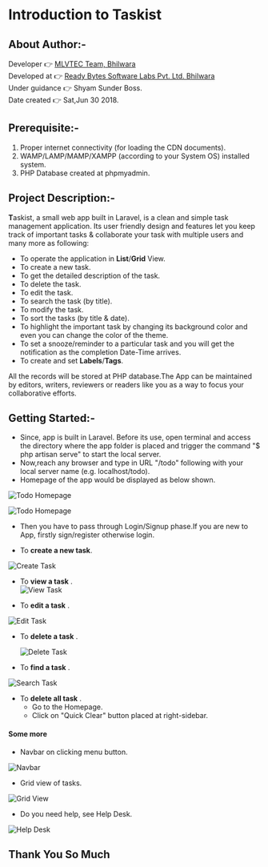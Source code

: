 # Introduction to Taskist
  
  
## About Author:-

Developer	:point_right: [MLVTEC Team, Bhilwara](http://www.mlvti.ac.in/)  
Developed at :point_right: [Ready Bytes Software Labs Pvt. Ltd. Bhilwara](https://readybytes.in/company)    
Under guidance :point_right: Shyam Sunder Boss.  
Date created :point_right: Sat,Jun 30 2018.  

## Prerequisite:-

1. Proper internet connectivity (for loading the CDN documents). 
2. WAMP/LAMP/MAMP/XAMPP (according to your System OS) installed system.
3. PHP Database created at phpmyadmin.

## Project Description:-

**T**askist, a small web app built in Laravel, is a clean and simple task management application. Its user friendly design and features let you keep track of important tasks & collaborate your task with multiple users and many more as following:
 * To operate the application in **List**/**Grid** View. 
 * To create a new task.  
 * To get the detailed description of the task.  
 * To delete the task.  
 * To edit the task.  
 * To search the task (by title).  
 * To modify the task.  
 * To sort the tasks (by title & date).  
 * To highlight the important task by changing its background color and even you can change the color of the theme.  
 * To set a snooze/reminder to a particular task and you will get the notification as the completion Date-Time arrives.  
 * To create and set **Labels**/**Tags**.
 
  
All the records will be stored at PHP database.The App can be maintained by editors, writers, reviewers or readers like you as a way to focus your collaborative efforts.
## Getting Started:-  

* Since, app is built in Laravel. Before its use, open terminal and access the directory 
             where the app folder is placed and trigger the command "$ php artisan serve" to start the local server.  
* Now,reach any browser and type in URL "/todo" following with your local server name (e.g. localhost/todo).  
* Homepage of the app would be displayed as below shown.  

![Todo Homepage](https://github.com/Rajs0ni/Web-Apps/blob/master/todo_using_Laravel/screenshots/homepage.png)  

![Todo Homepage](https://github.com/Rajs0ni/Web-Apps/blob/master/todo_using_Laravel/screenshots/homepage(1).png)  

* Then you have to pass through Login/Signup phase.If you are new to App, firstly sign/register otherwise login. 

* To __create a new task__.  
      
 ![Create Task](https://github.com/Rajs0ni/Web-Apps/blob/master/todo_using_Laravel/screenshots/createTask.png)  
 
* To __view a task__ .  
  ![View Task](https://github.com/Rajs0ni/Web-Apps/blob/master/todo_using_Laravel/screenshots/viewTask.png)  
 
 * To __edit a task__ .   
    
  ![Edit Task](https://github.com/Rajs0ni/Web-Apps/blob/master/todo_using_Laravel/screenshots/editTask.png)  

* To __delete a task__ .  
     
  ![Delete Task](https://github.com/Rajs0ni/Web-Apps/blob/master/todo_using_Laravel/screenshots/viewTask.png)  
  
 * To __find a task__ .  
  
  ![Search Task](https://github.com/Rajs0ni/Web-Apps/blob/master/todo_using_Laravel/screenshots/searchTask.png)  
 
 * To __delete all task__ .  
     * Go to the Homepage.  
     * Click on "Quick Clear" button placed at right-sidebar.  
 
 #### Some more  
 
 * Navbar on clicking menu button.
 
 ![Navbar](https://github.com/Rajs0ni/Web-Apps/blob/master/todo_using_Laravel/screenshots/menubutton.png)  
 
 * Grid view of tasks.  
 
 ![Grid View](https://github.com/Rajs0ni/Web-Apps/blob/master/todo_using_Laravel/screenshots/gridview.png)  
 
 * Do you need help, see Help Desk.  
 
  ![Help Desk](https://github.com/Rajs0ni/Web-Apps/blob/master/todo_using_Laravel/screenshots/helpdesk.png)  
 
  Thank You So Much  
  ---

